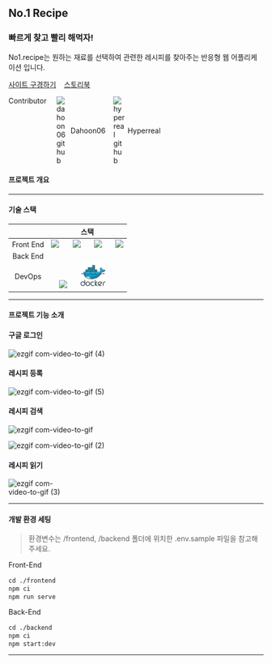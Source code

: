 ## No.1 Recipe

### 빠르게 찾고 빨리 해먹자!
No1.recipe는 원하는 재료를 선택하여 관련한 레시피를 찾아주는 반응형 웹 어플리케이션 입니다.


<p>
<a href="https://www.no1recipe.com/" target="_blank">사이트 구경하기</a>&nbsp;&nbsp;&nbsp;&nbsp;<a href="https://storybook.no1recipe.com/" target="_blank">스토리북</a>
</p>


<p style="display: flex">
Contributor &nbsp;&nbsp;&nbsp;&nbsp;
<a href="https://github.com/DaHoon06" target="_blank" style="display: flex; align-items: center; text-decoration: none;">
<img src="https://img.icons8.com/material-two-tone/512/github.png" alt="dahoon06 github" width="24" />
&nbsp;Dahoon06
</a> 
&nbsp;&nbsp;&nbsp;&nbsp;
<a href="https://github.com/hprl" target="_blank" style="display: flex; align-items: center; text-decoration: none;">
<img src="https://img.icons8.com/material-two-tone/512/github.png" alt="hyperreal github" width="24" />
&nbsp;Hyperreal
</a>
</p>

#### 프로젝트 개요

---

#### 기술 스택

<table>
<thead>
<tr>
<th align="center"></th>
<th align="center">스택</th>
</tr>
</thead>
<tbody>
<tr>
<td align="center">Front End</td>
<td align="center">

<img src="https://w7.pngwing.com/pngs/915/519/png-transparent-typescript-hd-logo-thumbnail.png" width="50" />
&nbsp;&nbsp;&nbsp;&nbsp;&nbsp; 
<img src="https://res.cloudinary.com/practicaldev/image/fetch/s--vbEQHpsU--/c_imagga_scale,f_auto,fl_progressive,h_420,q_auto,w_1000/https://dev-to-uploads.s3.amazonaws.com/i/vg0v5vm9a0c1ix6mdp9s.png" width="120" style="max-width: 100%;" />
  &nbsp;&nbsp;&nbsp;&nbsp;&nbsp; 
<img src="https://images.velog.io/images/keywookim/post/d64863bc-e3eb-4da9-91ed-5c8d43c802bb/vuex.png" width="120" style="max-width: 100%;" />
 &nbsp;&nbsp;&nbsp;&nbsp;&nbsp; 
  <img src="https://firebase.google.com/static/downloads/brand-guidelines/PNG/logo-standard.png?hl=ko" width="120" />
</td>
</tr>
<tr>
<td align="center">Back End</td>
<td align="center">
<img src="https://camo.githubusercontent.com/192e7c0ab2dd5b3218c4120a95458da5055f8f0b6ed62470e36f2c51a52c555a/68747470733a2f2f696d616765732e76656c6f672e696f2f696d616765732f6173726f71312f706f73742f63306133353236662d643366392d343362342d393366652d6462616265303936346262332f303074732e706e67" alt="" height="50" data-canonical-src="https://images.velog.io/images/asroq1/post/c0a3526f-d3f9-43b4-93fe-dbabe0964bb3/00ts.png" style="max-width: 100%;" /> &nbsp;&nbsp;&nbsp;&nbsp;&nbsp; 
<a target="_blank" rel="noopener noreferrer nofollow" href="https://camo.githubusercontent.com/8d260eb36111a90d0b568c57fce4ef820d87ee0af853ec00fbd02cb123195f3b/68747470733a2f2f6d69726f2e6d656469756d2e636f6d2f6d61782f313030302f302a2d66746b5a384b6433575477367563452e706e67">
<img src="https://camo.githubusercontent.com/8d260eb36111a90d0b568c57fce4ef820d87ee0af853ec00fbd02cb123195f3b/68747470733a2f2f6d69726f2e6d656469756d2e636f6d2f6d61782f313030302f302a2d66746b5a384b6433575477367563452e706e67" alt="" height="50" data-canonical-src="https://miro.medium.com/max/1000/0*-ftkZ8Kd3WTw6ucE.png" style="max-width: 100%;"></a> &nbsp;&nbsp;&nbsp;&nbsp;&nbsp; <a target="_blank" rel="noopener noreferrer nofollow" href="https://camo.githubusercontent.com/88f5075e0b57bd309d86a5fd4e1f3dee8131970e19dfb383617ff8fd80254b14/68747470733a2f2f6d69726f2e6d656469756d2e636f6d2f6d61782f3531322f312a646f4167315f664d514b57466f75622d3667775569512e706e67"><img src="https://camo.githubusercontent.com/88f5075e0b57bd309d86a5fd4e1f3dee8131970e19dfb383617ff8fd80254b14/68747470733a2f2f6d69726f2e6d656469756d2e636f6d2f6d61782f3531322f312a646f4167315f664d514b57466f75622d3667775569512e706e67" alt="" height="50" data-canonical-src="https://miro.medium.com/max/512/1*doAg1_fMQKWFoub-6gwUiQ.png" style="max-width: 100%;"></a> &nbsp;&nbsp;&nbsp;&nbsp;&nbsp; 
</td>
</tr>
<tr>
<td align="center">DevOps</td>
<td align="center">

<img src="https://images.velog.io/images/nari120/post/b14b4105-a561-4cc3-bc9f-87a5ee4eb1b6/aws.png" width="80" />
 &nbsp;&nbsp;&nbsp;&nbsp;&nbsp;
  <img src="https://raw.githubusercontent.com/devicons/devicon/master/icons/docker/docker-original-wordmark.svg" alt="" height="50" style="max-width: 100%;">&nbsp;&nbsp;&nbsp;&nbsp;&nbsp;<img src="https://camo.githubusercontent.com/127ecfe0c61b2e93672aa1f2b1f1b4f5e7cb407b9075681cb96b5e9ade0a87d1/68747470733a2f2f6d69726f2e6d656469756d2e636f6d2f6d61782f3435362f302a636f3077536a59526b72746c395639662e706e67" alt="" width="50" data-canonical-src="https://miro.medium.com/max/456/0*co0wSjYRkrtl9V9f.png" style="max-width: 100%;"></td>
</tr>
</tbody>
</table>

___

#### 프로젝트 기능 소개

#### 구글 로그인

![ezgif com-video-to-gif (4)](https://user-images.githubusercontent.com/76781436/230768585-c6fd8e49-7ccf-4e7d-8c8a-d484a7bfb074.gif)

#### 레시피 등록

![ezgif com-video-to-gif (5)](https://user-images.githubusercontent.com/76781436/230769311-001a9234-d6fb-4dde-8857-6d10684c6b11.gif)


#### 레시피 검색
<p>

![ezgif com-video-to-gif](https://user-images.githubusercontent.com/76781436/230767104-e33c3f1e-cff1-4ff0-9b93-382adec6cd2f.gif)


![ezgif com-video-to-gif (2)](https://user-images.githubusercontent.com/76781436/230767342-75d8fcec-0aa8-4e74-adb7-518663effa11.gif)

</p>

#### 레시피 읽기

<div style="width: 120px;">

![ezgif com-video-to-gif (3)](https://user-images.githubusercontent.com/76781436/230768190-f923a5d1-b909-4192-a157-a6856a2d5b0a.gif)

</div>



___

#### 개발 환경 세팅

> 환경변수는 /frontend, /backend 폴더에 위치한 .env.sample 파일을 참고해주세요.

Front-End

```
cd ./frontend
npm ci
npm run serve
```

Back-End

```
cd ./backend
npm ci
npm start:dev
```

___


